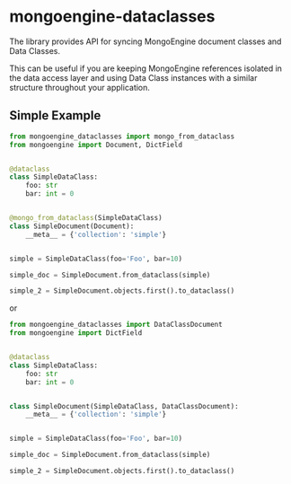# mongoengine-dataclasses
The library provides API for syncing MongoEngine document classes and Data Classes.

This can be useful if you are keeping MongoEngine references isolated in the data access layer and using Data Class instances with a similar structure throughout your application.

## Simple Example

```python
from mongoengine_dataclasses import mongo_from_dataclass
from mongoengine import Document, DictField


@dataclass
class SimpleDataClass:
    foo: str
    bar: int = 0


@mongo_from_dataclass(SimpleDataClass)
class SimpleDocument(Document):
    __meta__ = {'collection': 'simple'}


simple = SimpleDataClass(foo='Foo', bar=10)

simple_doc = SimpleDocument.from_dataclass(simple)

simple_2 = SimpleDocument.objects.first().to_dataclass()
```
or 

```python
from mongoengine_dataclasses import DataClassDocument
from mongoengine import DictField


@dataclass
class SimpleDataClass:
    foo: str
    bar: int = 0


class SimpleDocument(SimpleDataClass, DataClassDocument):
    __meta__ = {'collection': 'simple'}


simple = SimpleDataClass(foo='Foo', bar=10)

simple_doc = SimpleDocument.from_dataclass(simple)

simple_2 = SimpleDocument.objects.first().to_dataclass()
```
